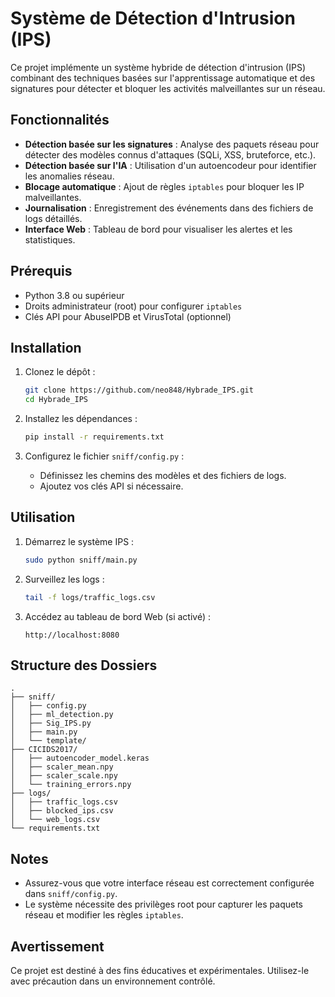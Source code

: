 # Système de Détection d'Intrusion (IPS)

Ce projet implémente un système hybride de détection d'intrusion (IPS) combinant des techniques basées sur l'apprentissage automatique et des signatures pour détecter et bloquer les activités malveillantes sur un réseau.

## Fonctionnalités

- **Détection basée sur les signatures** : Analyse des paquets réseau pour détecter des modèles connus d'attaques (SQLi, XSS, bruteforce, etc.).
- **Détection basée sur l'IA** : Utilisation d'un autoencodeur pour identifier les anomalies réseau.
- **Blocage automatique** : Ajout de règles `iptables` pour bloquer les IP malveillantes.
- **Journalisation** : Enregistrement des événements dans des fichiers de logs détaillés.
- **Interface Web** : Tableau de bord pour visualiser les alertes et les statistiques.

## Prérequis

- Python 3.8 ou supérieur
- Droits administrateur (root) pour configurer `iptables`
- Clés API pour AbuseIPDB et VirusTotal (optionnel)

## Installation

1. Clonez le dépôt :
   ```bash
   git clone https://github.com/neo848/Hybrade_IPS.git
   cd Hybrade_IPS
   ```

2. Installez les dépendances :
   ```bash
   pip install -r requirements.txt
   ```

3. Configurez le fichier `sniff/config.py` :
   - Définissez les chemins des modèles et des fichiers de logs.
   - Ajoutez vos clés API si nécessaire.

## Utilisation

1. Démarrez le système IPS :
   ```bash
   sudo python sniff/main.py
   ```

2. Surveillez les logs :
   ```bash
   tail -f logs/traffic_logs.csv
   ```

3. Accédez au tableau de bord Web (si activé) :
   ```
   http://localhost:8080
   ```

## Structure des Dossiers

```
.
├── sniff/
│   ├── config.py
│   ├── ml_detection.py
│   ├── Sig_IPS.py
│   ├── main.py
│   └── template/
├── CICIDS2017/
│   ├── autoencoder_model.keras
│   ├── scaler_mean.npy
│   ├── scaler_scale.npy
│   └── training_errors.npy
├── logs/
│   ├── traffic_logs.csv
│   ├── blocked_ips.csv
│   └── web_logs.csv
└── requirements.txt
```

## Notes

- Assurez-vous que votre interface réseau est correctement configurée dans `sniff/config.py`.
- Le système nécessite des privilèges root pour capturer les paquets réseau et modifier les règles `iptables`.

## Avertissement

Ce projet est destiné à des fins éducatives et expérimentales. Utilisez-le avec précaution dans un environnement contrôlé.